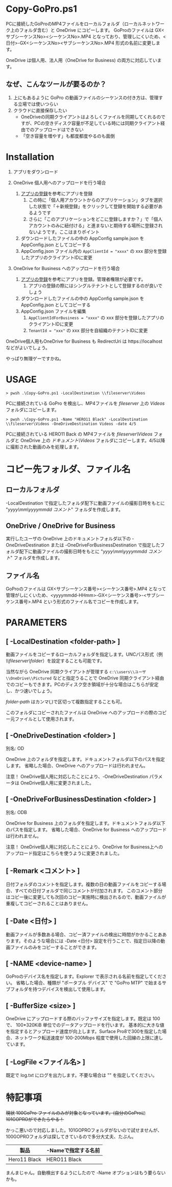# Copy-GoPro.ps1

PCに接続したGoProのMP4ファイルをローカルフォルダ（ローカルネットワーク上のフォルダ含む）と OneDrive にコピーします。
GoProのファイルは GX<サブシーケンスNo><シーケンスNo>.MP4 となっており、管理しにくいため、<日付>-GX<シーケンスNo><サブシーケンスNo>.MP4 形式の名前に変更します。

OneDrive は個人用、法人用（OneDrive for Business) の両方に対応しています。

## なぜ、こんなツールが要るのか？

1. 上にもあるように GoPro の動画ファイルのシーケンスの付き方は、管理する立場では使いつらい
1. クラウドに直接保存したい
    - OneDriveの同期クライアントはよろしくファイルを同期してくれるのですが、PCの空きディスク容量が不足している時には同期クライアント経由でのアップロードはできない
    - 「空き容量を増やす」も都度都度やるのも面倒

# Installation

1. アプリをダウンロード
1. OneDrive 個人用へのアップロードを行う場合
    1. [アプリの登録](https://learn.microsoft.com/en-us/azure/active-directory/develop/quickstart-register-app)を参考にアプリを登録
        1. この時に「個人用アカウントからのアプリケーション」タブを選択した状態で「＋新規登録」をクリックして登録を開始する必要があるようです
        1. さらに「このアプリケーションをどこに登録しますか？」で「個人アカウントのみに紐付ける」と進まないと期待する場所に登録されないようです。ここはまりポイント
    1. ダウンロードしたファイルの中の AppConfig sample.json を AppConfig.json としてコピーする
    1. AppConfig.json ファイル内の ```AppClientId = "xxxx"``` の xxx 部分を登録したアプリのクライアントIDに変更

1. OneDrive for Business へのアップロードを行う場合
    1. [アプリの登録](https://learn.microsoft.com/en-us/azure/active-directory/develop/quickstart-register-app)を参考にアプリを登録。管理者権限が必要です。
        1. アプリの登録の際にはシングルテナントとして登録するのが良いでしょう
    1. ダウンロードしたファイルの中の AppConfig sample.json を AppConfig.json としてコピーする
    1. AppConfig.json ファイルを編集
        1. ```AppClientIdForBusiness = "xxxx"``` の xxx 部分を登録したアプリのクライアントIDに変更
        1. ```TenantId = "xxx"``` の xxx 部分を自組織のテナントIDに変更

OneDrive個人用もOneDrive for Business も RedirectUri は https://localhost などがよいでしょう。

やっぱり無理ゲーですかね。

# USAGE

```Windows Command prompt
> pwsh .\Copy-GoPro.ps1 -LocalDestination \\fileserver\Videos
```

PCに接続されている GoPro を検出し、MP4ファイルを _fileserver_ 上の _Videos_ フォルダにコピーします。

```Windows Command Prompt
> pwsh .\Copy-GoPro.ps1 -Name "HERO11 Black" -LocalDestination \\fileserver\Videos -OneDriveDestination Videos -date 4/5
```

PCに接続されている HERO11 Back の MP4ファイルを _fileserver\\Videos_ フォルダと OneDrive 上の _ドキュメント\\Videos_ フォルダにコピーします。4/5以降に撮影された動画のみを処理します。

# コピー先フォルダ、ファイル名

## ローカルフォルダ

-LocalDestination で指定したフォルダ配下に動画ファイルの撮影日時をもとに "*yyyy\\mm\\yyyymmdd コメント*" フォルダを作成します。

## OneDrive / OneDrive for Business

実行したユーザの OneDrive 上のドキュメントフォルダ以下の -OneDriveDestination または -OneDriveForBusinessDestination で指定したフォルダ配下に動画ファイルの撮影日時をもとに "*yyyy\\mm\\yyyymmdd コメント*" フォルダを作成します。

## ファイル名

GoProのファイルは GX\<サブシーケンス番号\>\<シーケンス番号\>.MP4 となって管理がしにくいため、\<yyyymmdd-HHmm\>-GX\<シーケンス番号\>-\<サブシーケンス番号\>.MP4 という形式のファイル名でコピーを作成します。

# PARAMETERS

## [ -LocalDestination \<folder-path\> ]

動画ファイルをコピーするローカルフォルダを指定します。UNCパス形式（例 *\\\\fileserver\\folder*）を設定することも可能です。

当然ながら OneDrive 同期クライアントが管理する ```c:\\users\\ユーザ\\OneDrive\\Pictured``` などと指定うることで OneDrive 同期クライアント経由でのコピーもできます。PCのディスク空き領域が十分な場合はこちらが安定し、かつ速いでしょう。

*folder-path* はカンマ(,)で区切って複数指定することも可。

このフォルダにコピーされたファイルは OneDrive へのアップロードの際のコピー元ファイルとして使用されます。

## [ -OneDriveDestination \<folder\> ]

別名: OD

OneDrive 上のフォルダを指定します。ドキュメントフォルダ以下のパスを指定します。
省略した場合、OneDrive へのアップロードは行われません。

注意！ OneDrive個人用に対応したことにより、-OneDriveDestination パラメータは OneDrive個人用に変更されました。

## [ -OneDriveForBusinessDestination \<folder\> ]

別名: ODB

OneDrive for Business 上のフォルダを指定します。ドキュメントフォルダ以下のパスを指定します。
省略した場合、OneDrive for Business へのアップロードは行われません。

注意！ OneDrive個人用に対応したことにより、OneDrive for Business上へのアップロード指定はこちらを使うように変更されました。

## [ -Remark \<コメント\> ]

日付フォルダのコメントを指定します。複数の日の動画ファイルをコピーする場合、すべての日付フォルダで同じコメントが付加されます。
このコメント部分はコピー後に変更しても次回のコピー実施時に検出されるので、動画ファイルが重複してコピーされることはありません。

## [ -Date \<日付\> ]

動画ファイルが多数ある場合、コピー済ファイルの検出に時間がかかることああります。そのような場合には -Date <日付> 設定を行うことで、指定日以降の動画ファイルのみをコピーすることができます。

## [ -NAME \<device-name\> ]

GoProのデバイス名を指定します。Explorer で表示される名前を指定してください。
省略した場合、種類が "ポータブル デバイス" で "GoPro MTP" で始まるサブフォルダを持つデバイスを検出して使用します。

## [ -BufferSize \<size\> ]

OneDrive にアップロードする際のバッファサイズを指定します。既定は 100 で、 100*320KiB 単位でのデータアップロードを行います。
基本的に大きな値を指定するとアップロード速度が向上します。Surface Pro8で300を指定した場合、ネットワーク転送速度が 100-200Mbps 程度で使用した回線の上限に達しています。

## [ -LogFile \<ファイル名\> ]

既定で log.txt にログを出力します。不要な場合は "" を指定してください。

# 特記事項

~~現状 100GoPro ファイルのみが対象となっています。(自分のGoProに101GOPROができたらやる！~~

かっこ悪いので対応しました。101GOPROフォルダがないので試せませんが、100GOPROフォルダは探してきているので多分大丈夫、たぶん。

|製品|-Nameで指定する名前|
|---|---|
|Hero11 Black|HERO11 Black|

まんまじゃん。自動検出するようにしたので -Name オプションはもう要らないかも。

